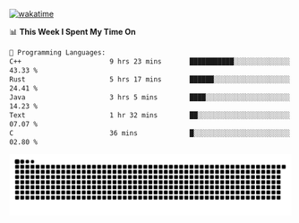 [![wakatime](https://wakatime.com/badge/user/384f91c6-4eee-411f-8f3b-1b691f58a544.svg)](https://wakatime.com/@384f91c6-4eee-411f-8f3b-1b691f58a544)

<!--START_SECTION:waka-->
📊 **This Week I Spent My Time On** 

```text
💬 Programming Languages: 
C++                      9 hrs 23 mins       ███████████░░░░░░░░░░░░░░   43.33 % 
Rust                     5 hrs 17 mins       ██████░░░░░░░░░░░░░░░░░░░   24.41 % 
Java                     3 hrs 5 mins        ████░░░░░░░░░░░░░░░░░░░░░   14.23 % 
Text                     1 hr 32 mins        ██░░░░░░░░░░░░░░░░░░░░░░░   07.07 % 
C                        36 mins             █░░░░░░░░░░░░░░░░░░░░░░░░   02.80 % 
```


<!--END_SECTION:waka-->

<picture>
  <source media="(prefers-color-scheme: dark)" srcset="https://raw.githubusercontent.com/fuwx295/fuwx295/output/github-contribution-grid-snake-dark.svg">
  <source media="(prefers-color-scheme: light)" srcset="https://raw.githubusercontent.com/fuwx295/fuwx295/output/github-contribution-grid-snake.svg">
  <img alt="github contribution grid snake animation" src="https://raw.githubusercontent.com/fuwx295/fuwx295/output/github-contribution-grid-snake.svg">
</picture>
